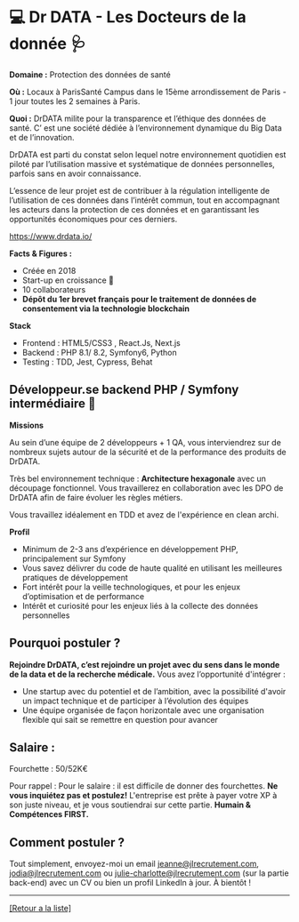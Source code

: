 # 💻  Dr DATA - Les Docteurs de la donnée 🩺

**Domaine :** Protection des données de santé

**Où :** Locaux à ParisSanté Campus dans le 15ème arrondissement de Paris - 1 jour toutes les 2 semaines à Paris.

**Quoi :** DrDATA milite pour la transparence et l’éthique des données de santé. C’ est une société dédiée à l’environnement dynamique du Big Data et de l’innovation.

DrDATA est parti du constat selon lequel notre environnement quotidien est piloté par l’utilisation massive et systématique de données personnelles, parfois sans en avoir connaissance.

L’essence de leur projet est de contribuer à la régulation intelligente de l’utilisation de ces données dans l’intérêt commun, tout en accompagnant les acteurs dans la protection de ces données et en garantissant les opportunités économiques pour ces derniers.
 
https://www.drdata.io/

**Facts & Figures :**

* Créée en 2018
* Start-up en croissance 🚀
* 10 collaborateurs 
* **Dépôt du 1er brevet français pour le traitement de données de consentement via la technologie blockchain**

**Stack**
* Frontend : HTML5/CSS3 , React.Js, Next.js
* Backend : PHP 8.1/ 8.2, Symfony6, Python
* Testing : TDD, Jest, Cypress, Behat

## Développeur.se backend PHP / Symfony intermédiaire 🐘

**Missions** 

Au sein d’une équipe de 2 développeurs + 1 QA, vous interviendrez sur de nombreux sujets autour de la sécurité et de la performance des produits de DrDATA. 

Très bel environnement technique : **Architecture hexagonale** avec un découpage fonctionnel. Vous travaillerez en collaboration avec les DPO de DrDATA afin de faire évoluer les règles métiers. 

Vous travaillez idéalement en TDD et avez de l'expérience en clean archi. 

**Profil**

* Minimum de 2-3 ans d’expérience en développement PHP, principalement sur Symfony
* Vous savez délivrer du code de haute qualité en utilisant les meilleures pratiques de développement
* Fort intérêt pour la veille technologiques, et pour les enjeux d’optimisation et de performance
* Intérêt et curiosité pour les enjeux liés à la collecte des données personnelles


## Pourquoi postuler ?

**Rejoindre DrDATA, c’est rejoindre un projet avec du sens dans le monde de la data et de la recherche médicale.**
Vous avez l’opportunité d'intégrer : 
* Une startup avec du potentiel et de l’ambition, avec la possibilité d'avoir un impact technique et de participer à l’évolution des équipes
* Une équipe organisée de façon horizontale avec une organisation flexible qui sait se remettre en question pour avancer


## Salaire : 

Fourchette : 50/52K€

Pour rappel :  Pour le salaire : il est difficile de donner des fourchettes. **Ne vous inquiétez pas et postulez!** L'entreprise est prête à payer votre XP à son juste niveau, et je vous soutiendrai sur cette partie. **Humain & Compétences FIRST.**

## Comment postuler ?

Tout simplement, envoyez-moi un email jeanne@jlrecrutement.com, jodia@jlrecrutement.com ou julie-charlotte@jlrecrutement.com (sur la partie back-end) avec un CV ou bien un profil LinkedIn à jour. À bientôt !

----
<a href="https://github.com/jlondiche/job-board-php/blob/master/README.md">[Retour a la liste]</a> 
